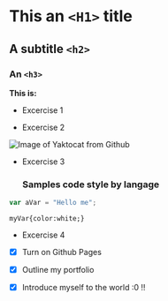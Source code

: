 # This an `<H1>` title
## A subtitle `<h2>`
### An `<h3>`

**This is:**
- Excercise 1

- Excercise 2


![Image of Yaktocat from Github](https://octodex.github.com/images/yaktocat.png)


- Excercise 3
  ### Samples code style by langage
  

```javascript
var aVar = "Hello me";
```

```/*css*/
myVar{color:white;}
```

- Excercise 4

- [X] Turn on Github Pages
- [X] Outline my portfolio
- [X] Introduce myself to the world :0 !!




